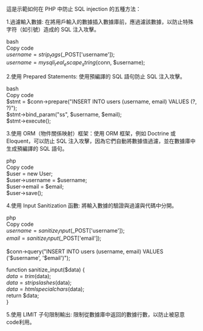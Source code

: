 這是示範如何在 PHP 中防止 SQL injection 的五種方法：



1.過濾輸入數據: 在將用戶輸入的數據插入數據庫前，應過濾該數據，以防止特殊字符（如引號）造成的 SQL 注入攻擊。


bash  
Copy code  
$username = strip_tags($_POST['username']);  
$username = mysqli_real_escape_string($conn, $username);  


2.使用 Prepared Statements: 使用預編譯的 SQL 語句防止 SQL 注入攻擊。


bash  
Copy code  
$stmt = $conn->prepare("INSERT INTO users (username, email) VALUES (?, ?)");  
$stmt->bind_param("ss", $username, $email);  
$stmt->execute();  


3.使用 ORM（物件關係映射）框架：使用 ORM 框架，例如 Doctrine 或 Eloquent，可以防止 SQL 注入攻擊，因為它們自動將數據值過濾，並在數據庫中生成預編譯的 SQL 語句。


php  
Copy code  
$user = new User;  
$user->username = $username;  
$user->email = $email;  
$user->save();  


4.使用 Input Sanitization 函數: 將輸入數據的驗證與過濾與代碼中分開。


php  
Copy code   
$username = sanitize_input($_POST['username']);  
$email = sanitize_input($_POST['email']);  



$conn->query("INSERT INTO users (username, email) VALUES ('$username', '$email')"); 

function sanitize_input($data) {  
  $data = trim($data);  
  $data = stripslashes($data);  
  $data = htmlspecialchars($data);  
  return $data;  
} 


5.使用 LIMIT 子句限制輸出: 限制從數據庫中返回的數據行數，以防止被惡意code利用。  
